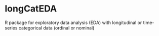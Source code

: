 longCatEDA
==========

R package for exploratory data analysis (EDA) with longitudinal or time-series categorical data (ordinal or nominal)
